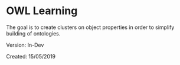 # OWL Learning
The goal is to create clusters on object properties in order to simplify building of ontologies.

Version: In-Dev

Created: 15/05/2019
